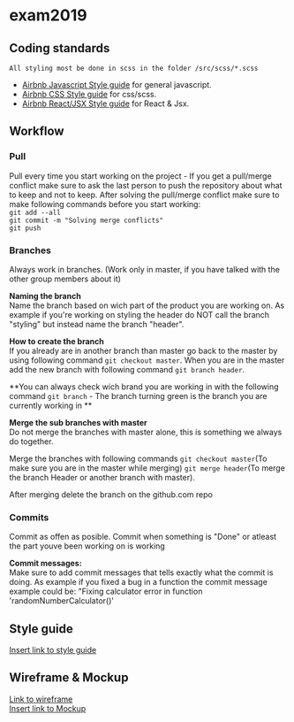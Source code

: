 # exam2019

## Coding standards
`All styling most be done in scss in the folder /src/scss/*.scss`

* [Airbnb Javascript Style guide](https://github.com/airbnb/javascript) for general javascript.
* [Airbnb CSS Style guide](https://github.com/airbnb/css) for css/scss.
* [Airbnb React/JSX Style guide](https://github.com/airbnb/javascript/tree/master/react) for React & Jsx.


## Workflow

### Pull
Pull every time you start working on the project - If you get a pull/merge conflict make sure to ask the last person to push the repository about what to keep and not to keep.
After solving the pull/merge conflict make sure to make following commands before you start working: <br/>
`git add --all` <br/>
`git commit -m "Solving merge conflicts"` <br/>
`git push` <br/>

### Branches
Always work in branches. (Work only in master, if you have talked with the other group members about it)

**Naming the branch** <br/>
Name the branch based on wich part of the product you are working on. As example if you're working on styling the header do NOT call the branch "styling" but instead name the branch "header".

**How to create the branch** <br/>
If you already are in another branch than master go back to the master by using following command `git checkout master`.
When you are in the master add the new branch with following command `git branch header`.

**You can always check wich brand you are working in with the following command `git branch` - The branch turning green is the branch you are currently working in **

**Merge the sub branches with master** <br/>
Do not merge the branches with master alone, this is something we always do together.

Merge the branches with following commands `git checkout master`(To make sure you are in the master while merging) `git merge header`(To merge the branch Header or another branch with master).

After merging delete the branch on the github.com repo

### Commits
Commit as offen as posible. Commit when something is "Done" or atleast the part youve been working on is working

**Commit messages:** <br/>
Make sure to add commit messages that tells exactly what the commit is doing. As example if you fixed a bug in a function the commit message example could be: "Fixing calculator error in function 'randomNumberCalculator()'

## Style guide
[Insert link to style guide](https://www.figma.com/file/g9xhVUM46ryidIh0UPQShM/Untitled?node-id=1%3A2)


## Wireframe & Mockup
[Link to wireframe](https://www.figma.com/file/rw8OOSRriSgfwF2o55Xhjt/Wireframe?node-id=0%3A1) <br/>
[Insert link to Mockup](https://jannickholm.dk)
